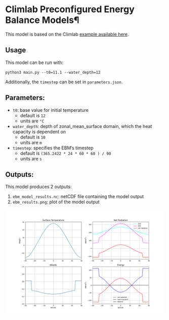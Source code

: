 # Climlab Preconfigured Energy Balance Models¶

This model is based on the Climlab [example available here](https://climlab.readthedocs.io/en/latest/courseware/Preconfigured_EBM.html).

## Usage

This model can be run with:

```
python3 main.py --t0=11.1 --water_depth=12  
```

Additionally, the `timestep` can be set in `parameters.json`.

## Parameters:

* `t0`: base value for initial temperature
    * default is `12`
    * units are `°C`
* `water_depth`: depth of zonal_mean_surface domain, which the heat capacity is dependent on
    * default is `10`
    * units are `m`
* `timestep`: specifies the EBM’s timestep
    * default is `(365.2422 * 24 * 60 * 60 ) / 90`
    * units are `s`

## Outputs:

This model produces 2 outputs:

1. `ebm_model_results.nc`: netCDF file containing the model output
2. `ebm_results.png`: plot of the model output

 ![Example output](plots/ebm_results.png)
